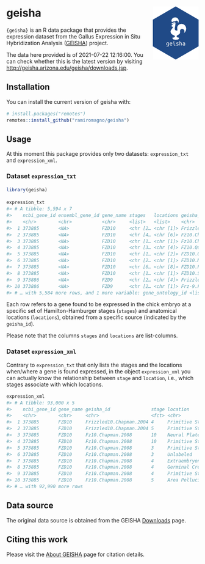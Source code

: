 
<!-- README.md is generated from README.Rmd. Please edit that file -->

# geisha <img src='man/figures/logo.svg' align="right" height="139" />

<!-- badges: start -->
<!-- badges: end -->

`{geisha}` is an R data package that provides the expression dataset
from the Gallus Expression in Situ Hybridization Analysis
([GEISHA](http://geisha.arizona.edu/geisha/about.jsp)) project.

The data here provided is of 2021-07-22 12:16:00. You can check whether
this is the latest version by visiting
<http://geisha.arizona.edu/geisha/downloads.jsp>.

## Installation

You can install the current version of geisha with:

``` r
# install.packages("remotes")
remotes::install_github("ramiromagno/geisha")
```

## Usage

At this moment this package provides only two datasets: `expression_txt`
and `expression_xml`.

### Dataset `expression_txt`

``` r
library(geisha)

expression_txt
#> # A tibble: 5,594 x 7
#>    ncbi_gene_id ensembl_gene_id gene_name stages   locations geisha_id          
#>    <chr>        <chr>           <chr>     <list>   <list>    <chr>              
#>  1 373885       <NA>            FZD10     <chr [2… <chr [1]> Frizzled10.Chapman…
#>  2 373885       <NA>            FZD10     <chr [4… <chr [6]> Fz10.Chapman.2008  
#>  3 373885       <NA>            FZD10     <chr [1… <chr [1]> Fz10.Chesnutt.2004 
#>  4 373885       <NA>            FZD10     <chr [3… <chr [4]> FZ10.Quinlan.2009  
#>  5 373885       <NA>            FZD10     <chr [1… <chr [2]> FZD10.Geetha-Logan…
#>  6 373885       <NA>            FZD10     <chr [2… <chr [1]> FZD10.McCabe.2007  
#>  7 373885       <NA>            FZD10     <chr [6… <chr [8]> FZD10.Paxton.2010  
#>  8 373885       <NA>            FZD10     <chr [1… <chr [1]> FZD10.Sienknecht.2…
#>  9 373886       <NA>            FZD9      <chr [2… <chr [4]> Frizzled9.Chapman.…
#> 10 373886       <NA>            FZD9      <chr [2… <chr [1]> Frz-9.Fuhrmann.2003
#> # … with 5,584 more rows, and 1 more variable: gene_ontology_id <list>
```

Each row refers to a gene found to be expressed in the chick embryo at a
specific set of Hamilton-Hamburger stages (`stages`) and anatomical
locations (`locations`), obtained from a specific source (indicated by
the `geisha_id`).

Please note that the columns `stages` and `locations` are list-columns.

### Dataset `expression_xml`

Contrary to `expression_txt` that only lists the stages and the
locations when/where a gene is found expressed, in the object
`expression_xml` you can actually know the relationship between `stage`
and `location`, i.e., which stages associate with which locations.

``` r
expression_xml
#> # A tibble: 93,000 x 5
#>    ncbi_gene_id gene_name geisha_id               stage location         
#>    <chr>        <chr>     <chr>                   <fct> <chr>            
#>  1 373885       FZD10     Frizzled10.Chapman.2004 4     Primitive Streak 
#>  2 373885       FZD10     Frizzled10.Chapman.2004 5     Primitive Streak 
#>  3 373885       FZD10     Fz10.Chapman.2008       10    Neural Plate/Tube
#>  4 373885       FZD10     Fz10.Chapman.2008       10    Primitive Streak 
#>  5 373885       FZD10     Fz10.Chapman.2008       3     Primitive Streak 
#>  6 373885       FZD10     Fz10.Chapman.2008       3     Unlabeled        
#>  7 373885       FZD10     Fz10.Chapman.2008       4     Extraembryonic   
#>  8 373885       FZD10     Fz10.Chapman.2008       4     Germinal Crescent
#>  9 373885       FZD10     Fz10.Chapman.2008       4     Primitive Streak 
#> 10 373885       FZD10     Fz10.Chapman.2008       5     Area Pellucida   
#> # … with 92,990 more rows
```

## Data source

The original data source is obtained from the GEISHA
[Downloads](http://geisha.arizona.edu/geisha/downloads.jsp) page.

## Citing this work

Please visit the [About
GEISHA](http://geisha.arizona.edu/geisha/about.jsp) page for citation
details.
